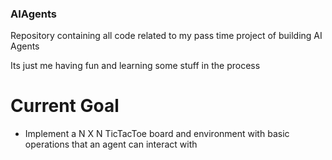 ### AIAgents

Repository containing all code related to my pass time project of building AI Agents

Its just me having fun and learning some stuff in the process

# Current Goal

- Implement a N X N TicTacToe board and environment with basic operations that an agent can interact with